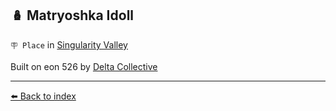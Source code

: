 ## 🪆 Matryoshka Idoll

`🪧 Place` in [Singularity Valley](../refs/singularity_valley.md)

Built on eon 526 by [Delta Collective](../refs/delta_collective.md)


----------
[⬅️ Back to index](../refs/index.md#b751_s)